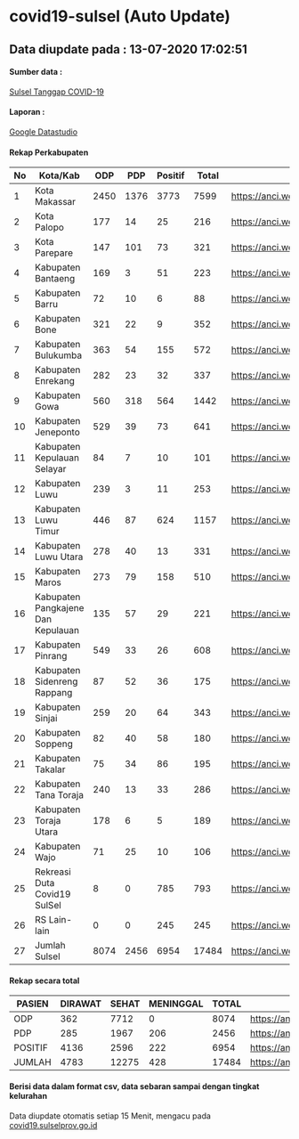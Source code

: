 
# covid19-sulsel (Auto Update)

## Data diupdate pada : 13-07-2020 17:02:51

#### Sumber data :
[Sulsel Tanggap COVID-19](https://covid19.sulselprov.go.id)

#### Laporan :
[Google Datastudio](https://datastudio.google.com/s/jythWGc1j4w)

#### Rekap Perkabupaten 
|No|Kota/Kab|ODP|PDP|Positif|Total|Link|
| --- | --- | --- | --- | --- | --- | --- |
|1|Kota Makassar|2450|1376|3773|7599|https://anci.web.id/cor/kota_makassar|
|2|Kota Palopo|177|14|25|216|https://anci.web.id/cor/kota_palopo|
|3|Kota Parepare|147|101|73|321|https://anci.web.id/cor/kota_parepare|
|4|Kabupaten Bantaeng|169|3|51|223|https://anci.web.id/cor/kabupaten_bantaeng|
|5|Kabupaten Barru|72|10|6|88|https://anci.web.id/cor/kabupaten_barru|
|6|Kabupaten Bone|321|22|9|352|https://anci.web.id/cor/kabupaten_bone|
|7|Kabupaten Bulukumba|363|54|155|572|https://anci.web.id/cor/kabupaten_bulukumba|
|8|Kabupaten Enrekang|282|23|32|337|https://anci.web.id/cor/kabupaten_enrekang|
|9|Kabupaten Gowa|560|318|564|1442|https://anci.web.id/cor/kabupaten_gowa|
|10|Kabupaten Jeneponto|529|39|73|641|https://anci.web.id/cor/kabupaten_jeneponto|
|11|Kabupaten Kepulauan Selayar|84|7|10|101|https://anci.web.id/cor/kabupaten_kepulauan_selayar|
|12|Kabupaten Luwu|239|3|11|253|https://anci.web.id/cor/kabupaten_luwu|
|13|Kabupaten Luwu Timur|446|87|624|1157|https://anci.web.id/cor/kabupaten_luwu_timur|
|14|Kabupaten Luwu Utara|278|40|13|331|https://anci.web.id/cor/kabupaten_luwu_utara|
|15|Kabupaten Maros|273|79|158|510|https://anci.web.id/cor/kabupaten_maros|
|16|Kabupaten Pangkajene Dan Kepulauan|135|57|29|221|https://anci.web.id/cor/kabupaten_pangkajene_dan_kepulauan|
|17|Kabupaten Pinrang|549|33|26|608|https://anci.web.id/cor/kabupaten_pinrang|
|18|Kabupaten Sidenreng Rappang|87|52|36|175|https://anci.web.id/cor/kabupaten_sidenreng_rappang|
|19|Kabupaten Sinjai|259|20|64|343|https://anci.web.id/cor/kabupaten_sinjai|
|20|Kabupaten Soppeng|82|40|58|180|https://anci.web.id/cor/kabupaten_soppeng|
|21|Kabupaten Takalar|75|34|86|195|https://anci.web.id/cor/kabupaten_takalar|
|22|Kabupaten Tana Toraja|240|13|33|286|https://anci.web.id/cor/kabupaten_tana_toraja|
|23|Kabupaten Toraja Utara|178|6|5|189|https://anci.web.id/cor/kabupaten_toraja_utara|
|24|Kabupaten Wajo|71|25|10|106|https://anci.web.id/cor/kabupaten_wajo|
|25|Rekreasi Duta Covid19 SulSel|8|0|785|793|https://anci.web.id/cor/rekreasi_duta_covid19_sulsel|
|26|RS Lain-lain|0|0|245|245|https://anci.web.id/cor/rs_lain-lain|
|27|Jumlah Sulsel|8074|2456|6954|17484|https://anci.web.id/cor/jumlah_sulsel|

#### Rekap secara total

| PASIEN | DIRAWAT | SEHAT | MENINGGAL | TOTAL | LINK |
| ---- | -------- | ---- | ---- |  ---- | ---- |
| ODP | 362 | 7712 | 0 | 8074 | https://anci.web.id/cor/odp_detail.html |
| PDP | 285 | 1967 | 206 | 2456 | https://anci.web.id/cor/pdp_detail.html |
| POSITIF | 4136 | 2596 | 222 | 6954 | https://anci.web.id/cor/positif_detail.html |
| JUMLAH | 4783 | 12275 | 428 | 17484 | https://anci.web.id/cor/jumlah_sulsel/ |

 
#### Berisi data dalam format csv, data sebaran sampai dengan tingkat kelurahan

Data diupdate otomatis setiap 15 Menit, mengacu pada [covid19.sulselprov.go.id](https://covid19.sulselprov.go.id)

